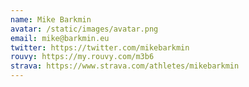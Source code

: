 ```yaml
---
name: Mike Barkmin
avatar: /static/images/avatar.png
email: mike@barkmin.eu
twitter: https://twitter.com/mikebarkmin
rouvy: https://my.rouvy.com/m3b6
strava: https://www.strava.com/athletes/mikebarkmin
---
```

